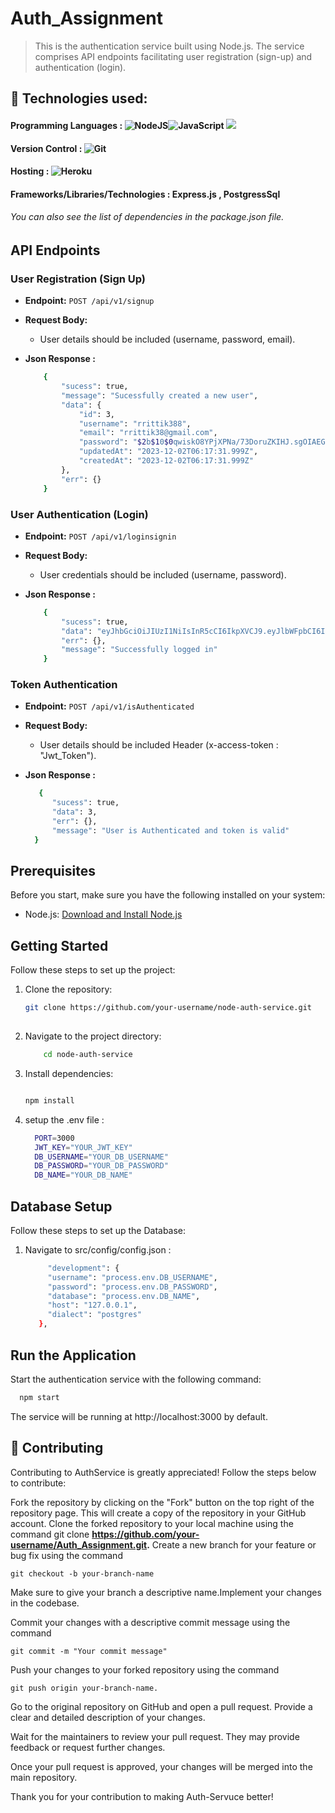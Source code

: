 # Auth_Assignment
> This is the authentication service built using Node.js. The service comprises API endpoints facilitating user registration (sign-up) and authentication (login).


##  🚩 Technologies used:
#### Programming Languages : <img alt="NodeJS" src="https://img.shields.io/badge/node.js-%2343853D.svg?style=for-the-badge&logo=node-dot-js&logoColor=white"/><img alt="JavaScript" src="https://img.shields.io/badge/javascript-%23323330.svg?style=for-the-badge&logo=javascript&logoColor=%23F7DF1E"/> <img src="https://img.shields.io/badge/PostgreSQL-316192?style=for-the-badge&logo=postgresql&logoColor=white">
#### Version Control : <img alt="Git" src="https://img.shields.io/badge/git-%23F05033.svg?style=for-the-badge&logo=git&logoColor=white"/>  
#### Hosting : <img alt="Heroku" src="https://img.shields.io/badge/heroku-%23430098.svg?style=for-the-badge&logo=heroku&logoColor=white"/>
####  Frameworks/Libraries/Technologies : Express.js , PostgressSql
###### You can also see the list of dependencies in the package.json file.

## API Endpoints

### User Registration (Sign Up)

- **Endpoint:** `POST /api/v1/signup`
- **Request Body:**
  - User details should be included (username, password, email).
- **Json Response :**

    ```sh
        {
            "sucess": true,
            "message": "Sucessfully created a new user",
            "data": {
                "id": 3,
                "username": "rrittik388",
                "email": "rrittik38@gmail.com",
                "password": "$2b$10$0qwiskO8YPjXPNa/73DoruZKIHJ.sgOIAEGgR/iDGVnQjUAP6NJBG",
                "updatedAt": "2023-12-02T06:17:31.999Z",
                "createdAt": "2023-12-02T06:17:31.999Z"
            },
            "err": {}
        }

### User Authentication (Login)

- **Endpoint:** `POST /api/v1/loginsignin`
- **Request Body:**
  - User credentials should be included (username, password).
- **Json Response :**

    ```sh
        {
            "sucess": true,
            "data": "eyJhbGciOiJIUzI1NiIsInR5cCI6IkpXVCJ9.eyJlbWFpbCI6InJyaXR0aWszOEBnbWFpbC5jb20iLCJpZCI6MywiaWF0IjoxNzAxNDk4MDEzLCJleHAiOjE3MDE1ODQ0MTN9.dIr_32uyymfN-4UPyEI2J17eTHjgivSoknLuNsK8D8Q",
            "err": {},
            "message": "Successfully logged in"
        }
### Token Authentication

- **Endpoint:** `POST /api/v1/isAuthenticated`
- **Request Body:**
  - User details should be included Header (x-access-token : "Jwt_Token").
- **Json Response :**

    ```sh
       {
          "sucess": true,
          "data": 3,
          "err": {},
          "message": "User is Authenticated and token is valid"
      }
    
## Prerequisites

Before you start, make sure you have the following installed on your system:

- Node.js: [Download and Install Node.js](https://nodejs.org/)

## Getting Started

Follow these steps to set up the project:

1. Clone the repository:

   ```sh
   git clone https://github.com/your-username/node-auth-service.git
  
2. Navigate to the project directory:
   
    ```sh
        cd node-auth-service
     ```
4. Install dependencies:
   
    ```sh
    
    npm install
    
    ```
5. setup the .env file :
     ```sh
       PORT=3000
       JWT_KEY="YOUR_JWT_KEY"
       DB_USERNAME="YOUR_DB_USERNAME"
       DB_PASSWORD="YOUR_DB_PASSWORD"
       DB_NAME="YOUR_DB_NAME"
    ```
## Database Setup
Follow these steps to set up the Database:

1. Navigate to src/config/config.json :
     ```sh
          "development": {
          "username": "process.env.DB_USERNAME",
          "password": "process.env.DB_PASSWORD",
          "database": "process.env.DB_NAME",
          "host": "127.0.0.1",
          "dialect": "postgres"
        },
    ```

## Run the Application
Start the authentication service with the following command:

  ```sh
    npm start
  ```
The service will be running at http://localhost:3000 by default.


## 🙌 Contributing

Contributing to AuthService is greatly appreciated! Follow the steps below to contribute:

Fork the repository by clicking on the "Fork" button on the top right of the repository page. This will create a copy of the repository in your GitHub account.
Clone the forked repository to your local machine using the command git clone **https://github.com/your-username/Auth_Assignment.git.**
Create a new branch for your feature or bug fix using the command 
```
git checkout -b your-branch-name
```
Make sure to give your branch a descriptive name.Implement your changes in the codebase.

Commit your changes with a descriptive commit message using the command  

```
git commit -m "Your commit message"
```

Push your changes to your forked repository using the command 
```
git push origin your-branch-name.
```
Go to the original repository on GitHub and open a pull request. Provide a clear and detailed description of your changes.

Wait for the maintainers to review your pull request. They may provide feedback or request further changes.

Once your pull request is approved, your changes will be merged into the main repository.

Thank you for your contribution to making Auth-Servuce better!
